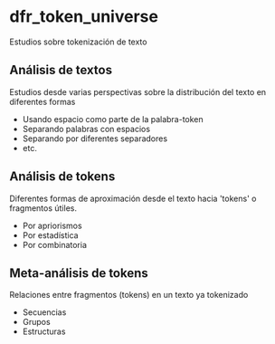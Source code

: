 # dfr_token_universe
Estudios sobre tokenización de texto

## Análisis de textos
Estudios desde varias perspectivas sobre la distribución del texto en diferentes formas
- Usando espacio como parte de la palabra-token
- Separando palabras con espacios
- Separando por diferentes separadores
- etc.

## Análisis de tokens
Diferentes formas de aproximación desde el texto hacia 'tokens' o fragmentos útiles.
- Por apriorismos
- Por estadística
- Por combinatoria

## Meta-análisis de tokens
Relaciones entre fragmentos (tokens) en un texto ya tokenizado
- Secuencias
- Grupos
- Estructuras
